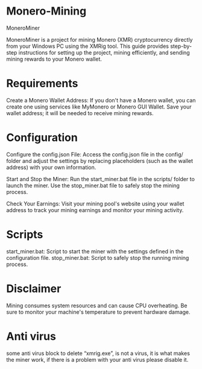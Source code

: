 # Monero-Mining

MoneroMiner

MoneroMiner is a project for mining Monero (XMR) cryptocurrency directly from your Windows PC using the XMRig tool. This guide provides step-by-step instructions for setting up the project, mining efficiently, and sending mining rewards to your Monero wallet.


# Requirements

Create a Monero Wallet Address: If you don't have a Monero wallet, you can create one using services like MyMonero or Monero GUI Wallet. Save your wallet address; it will be needed to receive mining rewards.


# Configuration

Configure the config.json File:
    Access the config.json file in the config/ folder and adjust the settings by replacing placeholders (such as the wallet address) with your own information.

Start and Stop the Miner:
    Run the start_miner.bat file in the scripts/ folder to launch the miner.
    Use the stop_miner.bat file to safely stop the mining process.

Check Your Earnings:
    Visit your mining pool's website using your wallet address to track your mining earnings and monitor your mining activity.


# Scripts

start_miner.bat: Script to start the miner with the settings defined in the configuration file.
stop_miner.bat: Script to safely stop the running mining process.

# Disclaimer

Mining consumes system resources and can cause CPU overheating. Be sure to monitor your machine's temperature to prevent hardware damage.

# Anti virus 

some anti virus block to delete “xmrig.exe”, is not a virus, it is what makes the miner work, if there is a problem with your anti virus please disable it.
